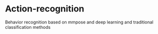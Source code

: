 # Action-recognition
Behavior recognition based on mmpose and deep learning and traditional classification methods
